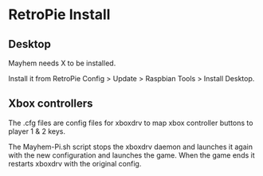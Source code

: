 # RetroPie Install

## Desktop

Mayhem needs X to be installed. 

Install it from RetroPie Config > Update > Raspbian Tools > Install Desktop.

## Xbox controllers

The .cfg files are config files for xboxdrv to map xbox controller buttons to player 1 & 2 keys.

The Mayhem-Pi.sh script stops the xboxdrv daemon and launches it again with the new configuration and launches the game. When the game ends it restarts xboxdrv with the original config.
